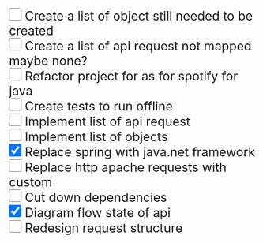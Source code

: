 
<style>
input{
    width:25px;
    height: 25px;
    padding:0;
    margin:0;
}
#test{
font-size:25px;
}
</style>



<div id="test">
    <input type="checkbox"> Create a list of object still needed to be created</input><br>
    <input type="checkbox"> Create a list of api request not mapped maybe none?</input><br>
    <input type="checkbox"> Refactor project for as for spotify for java</input><br>
    <input type="checkbox"> Create tests to run offline</input><br>
    <input type="checkbox"> Implement list of api request</input><br>
    <input type="checkbox"> Implement list of objects</input><br>
    <input type="checkbox" checked> Replace spring with java.net framework </input><br>
    <input type="checkbox"> Replace http apache requests with custom </input><br>
    <input type="checkbox"> Cut down dependencies</input><br>
    <input type="checkbox" checked> Diagram flow state of api</input><br>
    <input type="checkbox"> Redesign request structure</input><br>
</div>